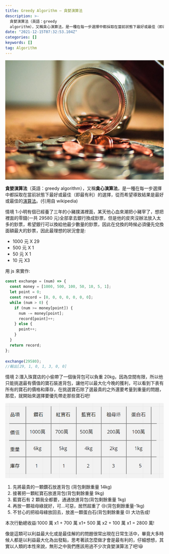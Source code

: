 ```yaml
---
title: Greedy Algorithm — 貪婪演算法
description: >-
  貪婪演算法（英語：greedy
  algorithm），又稱貪心演算法，是一種在每一步選擇中都採取在當前狀態下最好或最佳（即最有利）的選擇，從而希望導致結果是最好或最佳的演算法。(引用自wikipedia)
date: "2021-12-15T07:32:53.104Z"
categories: []
keywords: []
tag: Algorithm
---
```


![](/img/1__KJEn3J7mgqHiu0sVC07__SA.jpeg)

**貪婪演算法**（英語：greedy algorithm），又稱**貪心演算法**，是一種在每一步選擇中都採取在當前狀態下最好或最佳（即最有利）的選擇，從而希望導致結果是最好或最佳的[演算法](https://zh.wikipedia.org/wiki/%E7%AE%97%E6%B3%95 "演算法")。(引用自 wikipedia)

情境 1:小明有個已經養了三年的小豬撲滿裡面，某天他心血來潮把小豬宰了，想把裡面的零錢(一共 29580 元)全部拿去銀行換成鈔票，但是他的皮夾沒辦法放入太多的鈔票，希望銀行可以換給他最少數量的鈔票，因此在兌換的時候必須優先兌換面額最大的鈔票，因此最理想的狀況會是:

- 1000 元 X 29
- 500 元 X 1
- 50 元 X 1
- 10 元 X3

用 js 來實作:

```javascript
const exchange = (num) => {
  const money = [1000, 500, 100, 50, 10, 5, 1];
  let point = 0;
  const record = [0, 0, 0, 0, 0, 0, 0];
  while (num > 0) {
    if (num >= money[point]) {
      num -= money[point];
      record[point]++;
    } else {
      point++;
    }
  }
  return record;
};

exchange(29580);
//輸出[29, 1, 0, 1, 3, 0, 0]
```

情境 2:潛入珠寶店的小偷帶了一個後背包可以負重 20kg，因為空間有限，所以他只能挑選最有價值的寶石裝進背包，讓他可以最大化今晚的獲利，可以看到下表有所有的寶石的價格和庫存，在挑選寶石除了選最貴的之外還要考量到重量的問題，那麼，就開始來選擇要優先帶走那些寶石吧!

![](/img/1__n7tGoyoo5A5HZj9jzHtnzw.png)

1.  先將最貴的一顆鑽石放進背包 (背包剩餘重量 14kg)
2.  接著把一顆紅寶石放進背包(背包剩餘重量 9kg)
3.  藍寶石有 2 顆我全都要，通通放進背包(背包剩餘重量 1kg)
4.  再放一顆祖母綠就好，可…可惡，居然超重了 😢(背包剩餘重量-1kg)
5.  不甘心的把祖母綠放回去，放進一顆蛋白石(背包剩餘重量 0) 大功告成!

本次行動總收益:1000 萬 x1 + 700 萬 x1+ 500 萬 x2 + 100 萬 x1 = 2800 萬!

像是這類可以利益最大化或是最佳解的的問題很常出現在日常生活中，畢竟大多時候人都是以利益最大化為出發點，思考著該怎麼做才會是最有利的，仔細想想，其實以人類的本性來說，無形之中我們應該用過不少次貪婪演算法了吧!😆

